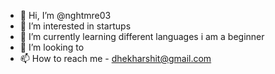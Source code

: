 - 👋 Hi, I’m @nghtmre03
- 👀 I’m interested in startups 
- 🌱 I’m currently learning different languages i am a beginner 
- 💞️ I’m looking to 
- 📫 How to reach me - dhekharshit@gmail.com

<!---
nghtmre03/nghtmre03 is a ✨ special ✨ repository because its `README.md` (this file) appears on your GitHub profile.
You can click the Preview link to take a look at your changes.
--->
